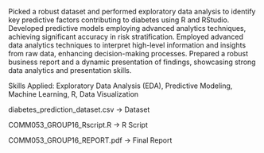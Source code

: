 Picked a robust dataset and performed exploratory data analysis to identify key predictive factors contributing to diabetes using R and RStudio. Developed predictive models employing advanced analytics techniques, achieving significant accuracy in risk stratification. Employed advanced data analytics techniques to interpret high-level information and insights from raw data, enhancing decision-making processes. Prepared a robust business report and a dynamic presentation of findings, showcasing strong data analytics and presentation skills.

Skills Applied: Exploratory Data Analysis (EDA), Predictive Modeling, Machine Learning, R, Data Visualization

diabetes_prediction_dataset.csv -> Dataset 

COMM053_GROUP16_Rscript.R -> R Script

COMM053_GROUP16_REPORT.pdf -> Final Report
